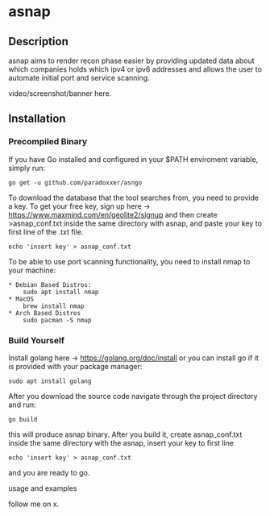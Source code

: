 # asnap

## Description
asnap aims to render recon phase easier by providing updated data about which companies holds which ipv4 or ipv6 addresses and allows the user to automate initial port and service scanning.

video/screenshot/banner here.



## Installation 
### Precompiled Binary

If you have Go installed and configured in your $PATH enviroment variable, simply run:
```
go get -u github.com/paradoxxer/asngo
```
To download the database that the tool searches from, you need to provide a key. To get your free key, sign up here -> https://www.maxmind.com/en/geolite2/signup
and then create >asnap_conf.txt inside the same directory with asnap, and paste your key to first line of the .txt file.

```
echo 'insert key' > asnap_conf.txt 
```

To be able to use port scanning functionality, you need to install nmap to your machine:
```
* Debian Based Distros:
    sudo apt install nmap
* MacOS
    brew install nmap 
* Arch Based Distros
    sudo pacman -S nmap
```

### Build Yourself

Install golang here -> https://golang.org/doc/install
or you can install go if it is provided with your package manager:
```
sudo apt install golang
```
After you download the source code navigate through the project directory and run:
```
go build
```

this will produce asnap binary. After you build it, create asnap_conf.txt inside the same directory with the asnap, insert your key to first line
```
echo 'insert key' > asnap_conf.txt 
```
and you are ready to go.



usage and examples

follow me on x.





